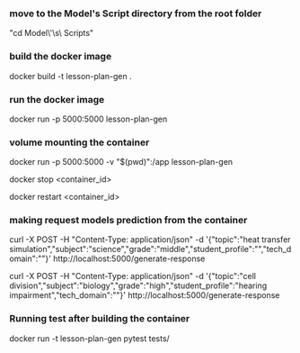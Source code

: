 ### move to the Model's Script directory from the root folder
"cd Model\\'\s\ Scripts"

### build the docker image
docker build -t lesson-plan-gen .

### run the docker image
docker run -p 5000:5000 lesson-plan-gen

### volume mounting the container
docker run -p 5000:5000 -v "$(pwd)":/app lesson-plan-gen

docker stop <container_id>

docker restart <container_id>

### making request models prediction from the container
curl -X POST -H "Content-Type: application/json" -d '{"topic":"heat transfer simulation","subject":"science","grade":"middle","student_profile":"","tech_domain":""}' http://localhost:5000/generate-response

curl -X POST -H "Content-Type: application/json" -d '{"topic":"cell division","subject":"biology","grade":"high","student_profile":"hearing impairment","tech_domain":""}' http://localhost:5000/generate-response

### Running test after building the container
docker run -t lesson-plan-gen pytest tests/



